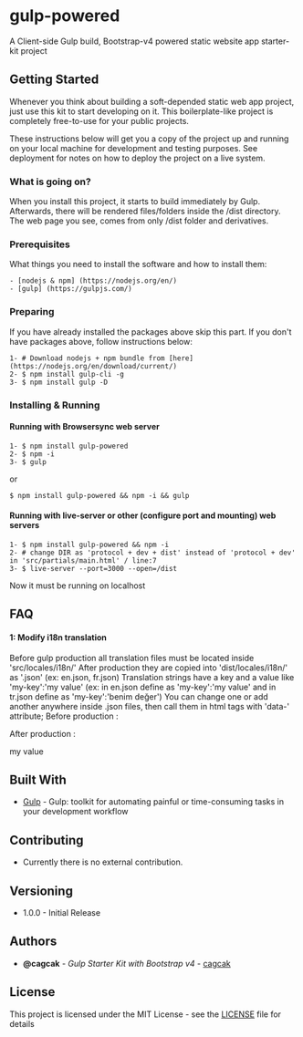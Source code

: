 # gulp-powered

A Client-side Gulp build, Bootstrap-v4 powered static website app starter-kit project

## Getting Started

Whenever you think about building a soft-depended static web app project, just use this kit to start developing on it. This boilerplate-like project is completely free-to-use for your public projects.  

These instructions below will get you a copy of the project up and running on your local machine for development and testing purposes. See deployment for notes on how to deploy the project on a live system.

### What is going on?

When you install this project, it starts to build immediately by Gulp. Afterwards, there will be rendered files/folders inside the /dist directory. The web page you see, comes from only /dist folder and derivatives.

### Prerequisites

What things you need to install the software and how to install them:

```
- [nodejs & npm] (https://nodejs.org/en/)
- [gulp] (https://gulpjs.com/)
```

### Preparing

If you have already installed the packages above skip this part.
If you don't have packages above, follow instructions below:

```
1- # Download nodejs + npm bundle from [here] (https://nodejs.org/en/download/current/)
2- $ npm install gulp-cli -g
3- $ npm install gulp -D
```

### Installing & Running

#### Running with Browsersync web server
```
1- $ npm install gulp-powered
2- $ npm -i
3- $ gulp
```

or

```
$ npm install gulp-powered && npm -i && gulp
```
#### Running with live-server or other (configure port and mounting) web servers
```
1- $ npm install gulp-powered && npm -i
2- # change DIR as 'protocol + dev + dist' instead of 'protocol + dev' in 'src/partials/main.html' / line:7
3- $ live-server --port=3000 --open=/dist
```
Now it must be running on localhost

## FAQ

#### 1: Modify i18n translation
Before gulp production all translation files must be located inside 'src/locales/i18n/'
After production they are copied into 'dist/locales/i18n/' as '<language-code>.json' (ex: en.json, fr.json)
Translation strings have a key and a value like 'my-key':'my value' (ex: in en.json define as 'my-key':'my value' and in tr.json define as 'my-key':'benim değer')
You can change one or add another anywhere inside .json files, then call them in html tags with 'data-' attribute;
Before production : <p data-i18n="my-key"></p>
After production :  <p data-i18n="my-key">my value</p>

## Built With

* [Gulp](https://gulpjs.com) - Gulp: toolkit for automating painful or time-consuming tasks in your development workflow

## Contributing

* Currently there is no external contribution.

## Versioning
* 1.0.0 - Initial Release

## Authors

* **@cagcak** - *Gulp Starter Kit with Bootstrap v4* - [cagcak](https://github.com/cagcak)


## License

This project is licensed under the MIT License - see the [LICENSE](https://github.com/cagcak/gulp-powered/blob/master/LICENSE) file for details

